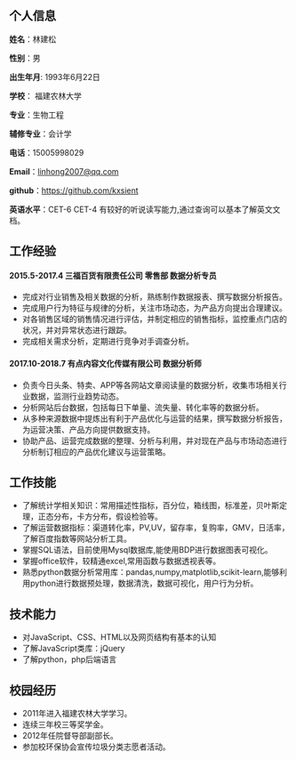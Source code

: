 ## 个人信息

**姓名**：林建松

**性别**：男  

**出生年月**: 1993年6月22日

**学校**： 福建农林大学

**专业**：生物工程

**辅修专业**：会计学

**电话**：15005998029

**Email**：linhong2007@qq.com

**github**：https://github.com/kxsient

**英语水平**：CET-6 CET-4 有较好的听说读写能力,通过查询可以基本了解英文文档。

## 工作经验
####  2015.5-2017.4   三福百货有限责任公司  零售部  数据分析专员 
* 完成对行业销售及相关数据的分析，熟练制作数据报表、撰写数据分析报告。
* 完成用户行为特征与规律的分析，关注市场动态，为产品方向提出合理建议。
* 对各销售区域的销售情况进行评估，并制定相应的销售指标，监控重点门店的状况，并对异常状态进行跟踪。
* 完成相关需求分析，定期进行竞争对手调查分析。


####  2017.10-2018.7  有点内容文化传媒有限公司  数据分析师
* 负责今日头条、特卖、APP等各网站文章阅读量的数据分析，收集市场相关行业数据，监测行业趋势动态。
* 分析网站后台数据，包括每日下单量、流失量、转化率等的数据分析。
* 从多种来源数据中提炼出有利于产品优化与运营的结果，撰写数据分析报告，为运营决策、产品方向提供数据支持。
* 协助产品、运营完成数据的整理、分析与利用，并对现在产品与市场动态进行分析制订相应的产品优化建议与运营策略。

## 工作技能
* 了解统计学相关知识：常用描述性指标，百分位，箱线图，标准差，贝叶斯定理，正态分布，卡方分布，假设检验等。
* 了解运营数据指标：渠道转化率，PV,UV，留存率，复购率，GMV，日活率，了解百度指数等网站分析工具。
* 掌握SQL语法，目前使用Mysql数据库,能使用BDP进行数据图表可视化。
* 掌握office软件，较精通excel,常用函数与数据透视表等。
* 熟悉python数据分析常用库：pandas,numpy,matplotlib,scikit-learn,能够利用python进行数据预处理，数据清洗，数据可视化，用户行为分析。


## 技术能力
* 对JavaScript、CSS、HTML以及网页结构有基本的认知
* 了解JavaScript类库：jQuery
* 了解python，php后端语言


## 校园经历
* 2011年进入福建农林大学学习。
* 连续三年校三等奖学金。
* 2012年任院督导部副部长。
* 参加校环保协会宣传垃圾分类志愿者活动。


